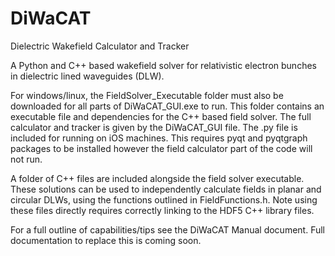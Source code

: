 # DiWaCAT
Dielectric Wakefield Calculator and Tracker

A Python and C++ based wakefield solver for relativistic electron bunches in dielectric lined waveguides (DLW).

For windows/linux, the FieldSolver_Executable folder must also be downloaded for all parts of DiWaCAT_GUI.exe to run. This folder contains an executable file and dependencies for the C++ based field solver. The full calculator and tracker is given by the DiWaCAT_GUI file. The .py file is included for running on iOS machines. This requires pyqt and pyqtgraph packages to be installed however the field calculator part of the code will not run.

A folder of C++ files are included alongside the field solver executable. These solutions can be used to independently calculate fields in planar and circular DLWs, using the functions outlined in FieldFunctions.h. Note using these files directly requires correctly linking to the HDF5 C++ library files.

For a full outline of capabilities/tips see the DiWaCAT Manual document. Full documentation to replace this is coming soon.
